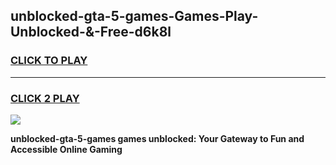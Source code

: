 
## unblocked-gta-5-games-Games-Play-Unblocked-&-Free-d6k8l
<h3>
<a href="https://premium76.site?title=unblocked-gta-5-games&ref=24A">CLICK TO PLAY</a></h3>
<hr>

<h3>
<a href="https://premium76.site?title=unblocked-gta-5-games&ref=24A">CLICK 2 PLAY</a>
  
</h3>

<a href="https://premium76.site?title=unblocked-gta-5-games&ref=24A"><img src="https://clearcache.store/games.png"></a>


**unblocked-gta-5-games games unblocked: Your Gateway to Fun and Accessible Online Gaming**

